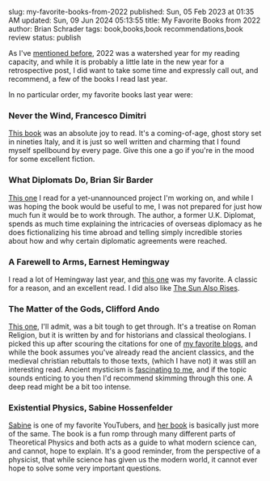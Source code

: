 slug: my-favorite-books-from-2022
published: Sun, 05 Feb 2023 at 01:35 AM
updated: Sun, 09 Jun 2024 05:13:55 
title: My Favorite Books from 2022
author: Brian Schrader
tags: book,books,book recommendations,book review
status: publish

As I've [mentioned before][1], 2022 was a watershed year for my reading capacity, and while it is probably a little late in the new year for a retrospective post, I did want to take some time and expressly call out, and recommend, a few of the books I read last year.

In no particular order, my favorite books last year were:


### Never the Wind, Francesco Dimitri

[This book][2] was an absolute joy to read. It's a coming-of-age, ghost story set in nineties Italy, and it is just so well written and charming that I found myself spellbound by every page. Give this one a go if you're in the mood for some excellent fiction.


### What Diplomats Do, Brian Sir Barder

[This one][3] I read for a yet-unannounced project I'm working on, and while I was hoping the book would be useful to me, I was not prepared for just how much fun it would be to work through. The author, a former U.K. Diplomat, spends as much time explaining the intricacies of overseas diplomacy as he does fictionalizing his time abroad and telling simply incredible stories about how and why certain diplomatic agreements were reached.


### A Farewell to Arms, Earnest Hemingway

I read a lot of Hemingway last year, and [this one][4] was my favorite. A classic for a reason, and an excellent read. I did also like [The Sun Also Rises][5].


### The Matter of the Gods, Clifford Ando

[This one][6], I'll admit, was a bit tough to get through. It's a treatise on Roman Religion, but it is written by and for historians and classical theologians. I picked this up after scouring the citations for one of [my favorite blogs][7], and while the book assumes you've already read the ancient classics, and the medieval christian rebuttals to those texts, (which I have not) it was still an interesting read. Ancient mysticism is [fascinating to me][8], and if the topic sounds enticing to you then I'd recommend skimming through this one. A deep read might be a bit too intense.


### Existential Physics, Sabine Hossenfelder

[Sabine][10] is one of my favorite YouTubers, and [her book][9] is basically just more of the same. The book is a fun romp through many different parts of Theoretical Physics and both acts as a guide to what modern science can, and cannot, hope to explain. It's a good reminder, from the perspective of a physicist, that while science has given us the modern world, it cannot ever hope to solve some very important questions.


[1]: /archive/reading-milestones-attention-spans-and-cool-charts/
[2]: https://www.indiebound.org/book/9781789099812
[3]: https://www.indiebound.org/book/9781442271630
[4]: https://www.indiebound.org/book/9781476764528
[5]: https://www.indiebound.org/book/9780743297332
[6]: https://www.indiebound.org/book/9780520259867
[7]: https://acoup.blog
[8]: /archive/history-myth-and-talking-cows/
[9]: https://www.indiebound.org/book/9781984879455
[10]: https://www.youtube.com/@SabineHossenfelder
